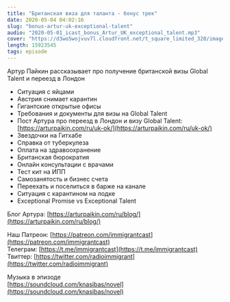 ```yaml
---
title: "Британская виза для таланта - бонус трек"
date: 2020-05-04 04:02:16
slug: "bonus-artur-uk-exceptional-talent"
audio: "2020-05-01_icast_bonus_Artur_UK_exceptional_talent.mp3"
cover: "https://d3wo5wojvuv7l.cloudfront.net/t_square_limited_320/images.spreaker.com/original/54ff3fb3fdc53c8d2ff7b8af812a8518.jpg"
length: 15923545
tags: episode
---
```

Артур Пайкин рассказывает про получение британской визы Global Talent и переезд в Лондон  
  
* Ситуация с яйцами  
* Австрия снимает карантин  
* Гигантские открытые офисы  
* Требования и документы для визы на Global Talent  
* Пост Артура про переезд в Лондон и визу Global Talent: [https://arturpaikin.com/ru/uk-ok/](https://arturpaikin.com/ru/uk-ok/)  
* Звездочки на Гитхабе  
* Справка от туберкулеза  
* Оплата на здравоохранение  
* Британская бюрократия  
* Онлайн консультации с врачами  
* Тест кит на ИПП  
* Самозанятость и бизнес счета  
* Переехать и поселиться в барже на канале  
* Ситуация с карантином на лодке  
* Exceptional Promise vs Exceptional Talent  
  
Блог Артура: [https://arturpaikin.com/ru/blog/](https://arturpaikin.com/ru/blog/)  
  
Наш Патреон: [https://patreon.com/immigrantcast](https://patreon.com/immigrantcast)  
Телеграм: [https://t.me/immigrantcast](https://t.me/immigrantcast)  
Твиттер: [https://twitter.com/radioimmigrant](https://twitter.com/radioimmigrant)  
  
Музыка в эпизоде  
[https://soundcloud.com/knasibas/novel](https://soundcloud.com/knasibas/novel)
